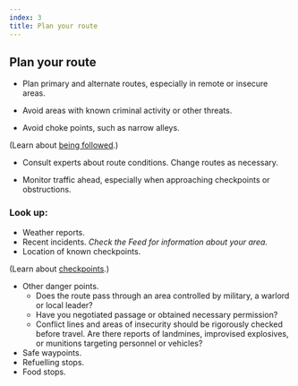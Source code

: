 ```yaml
---
index: 3
title: Plan your route
---
```

## Plan your route

*   Plan primary and alternate routes, especially in remote or insecure areas.

*   Avoid areas with known criminal activity or other threats. 

*	Avoid choke points, such as narrow alleys.

(Learn about [being followed](umbrella://work/being-followed/expert).)

*   Consult experts about route conditions. Change routes as necessary. 

*	Monitor traffic ahead, especially when approaching checkpoints or obstructions.

### Look up:

*	Weather reports.
*   Recent incidents. *Check the Feed for information about your area.*
*   Location of known checkpoints.

(Learn about [checkpoints](umbrella://travel/checkpoints).)

*   Other danger points. 
	* Does the route pass through an area controlled by military, a warlord or local leader? 
    * Have you negotiated passage or obtained necessary permission?
    * Conflict lines and areas of insecurity should be rigorously checked before travel. Are there reports of landmines, improvised explosives, or munitions targeting personnel or vehicles?      
*   Safe waypoints.
*   Refuelling stops.
*   Food stops.